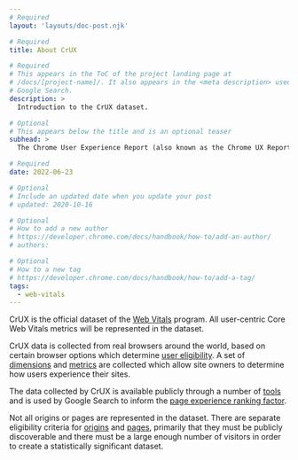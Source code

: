 ```yaml
---
# Required
layout: 'layouts/doc-post.njk'

# Required
title: About CrUX

# Required
# This appears in the ToC of the project landing page at
# /docs/[project-name]/. It also appears in the <meta description> used in
# Google Search.
description: >
  Introduction to the CrUX dataset.

# Optional
# This appears below the title and is an optional teaser
subhead: >
  The Chrome User Experience Report (also known as the Chrome UX Report, or CrUX for short) is a dataset that reflects how real-world Chrome users experience popular destinations on the web.

# Required
date: 2022-06-23

# Optional
# Include an updated date when you update your post
# updated: 2020-10-16

# Optional
# How to add a new author
# https://developer.chrome.com/docs/handbook/how-to/add-an-author/
# authors:

# Optional
# How to a new tag
# https://developer.chrome.com/docs/handbook/how-to/add-a-tag/
tags:
  - web-vitals
---
```


CrUX is the official dataset of the [Web Vitals](https://web.dev/vitals/) program. All user-centric Core Web Vitals metrics will be represented in the dataset.

CrUX data is collected from real browsers around the world, based on certain browser options which determine [user eligibility](/docs/crux/methodology/#user-eligibility). A set of [dimensions](/docs/crux/methodology/#dimensions) and [metrics](/docs/crux/methodology/#metrics) are collected which allow site owners to determine how users experience their sites.

The data collected by CrUX is available publicly through a number of [tools](/docs/crux/methodology/#tools) and is used by Google Search to inform the [page experience ranking factor](https://developers.google.com/search/docs/advanced/experience/page-experience).

Not all origins or pages are represented in the dataset. There are separate eligibility criteria for [origins](/docs/crux/methodology/#origin-eligibility) and [pages](/docs/crux/methodology/#page-eligibility), primarily that they must be publicly discoverable and there must be a large enough number of visitors in order to create a statistically significant dataset.
